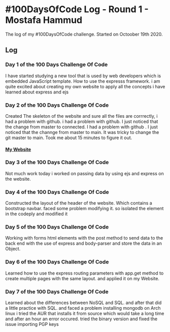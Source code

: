 # #100DaysOfCode Log - Round 1 - Mostafa Hammud

The log of my #100DaysOfCode challenge. Started on Octoober 19th 2020.

## Log

### Day 1 of the 100 Days Challenge Of Code 
I have started studying a new tool that is used by web developers which is embedded JavaScript template. How to use the expresss framework. i am quite excited about creating my own website to apply all the concepts i have learned about express and ejs

### Day 2 of the 100 Days Challenge Of Code
Created The skeleton of the website and sure all the files are corrrectly, i had a problem with github. i had a problem with github. I just noticed that the change from master to connected. I had a problem with github . I just noticed that the channge from master to main. It was tricky to change the git master to main. Took me about 15 minutes to figure it out.  
#### [My Website](https://github.com/mostafa-hammud/myBlog)

### Day 3 of the 100 Days Challenge Of Code
Not much work today i worked on passing data by using ejs and express on the website. 

### Day 4 of the 100 Days Challenge Of Code
Constructed the layout of the header of the website. Which contains a bootstrap navbar. faced some problem modifying it. so isolated the element in the codeply and modified it 

### Day 5 of the 100 Days Challenge Of Code
Working with forms html elements with the post method to send data to the back end with the use of express and body-parser and store the data in an Object. 

### Day 6 of the 100 Days Challenge Of Code
Learned how to use the express routing parameters with app.get method to create multiple pages with the same layout. and applied it on my Website.

### Day 7 of the 100 Days Challenge Of Code
Learned about the differences between NoSQL and SQL. and after that did a little practice with SQL. and faced a problem installing mongodb on Arch linux i tried the AUR that installs it from source which would take a long time and after an hour an error occured. tried the binary version and fixed the issue importing PGP keys
